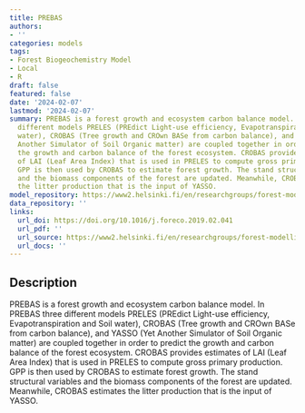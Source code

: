 ```yaml
---
title: PREBAS
authors:
- ''
categories: models
tags:
- Forest Biogeochemistry Model
- Local
- R
draft: false
featured: false
date: '2024-02-07'
lastmod: '2024-02-07'
summary: PREBAS is a forest growth and ecosystem carbon balance model. In PREBAS three
  different models PRELES (PREdict Light-use efficiency, Evapotranspiration and Soil
  water), CROBAS (Tree growth and CROwn BASe from carbon balance), and YASSO (Yet
  Another Simulator of Soil Organic matter) are coupled together in order to predict
  the growth and carbon balance of the forest ecosystem. CROBAS provides estimates
  of LAI (Leaf Area Index) that is used in PRELES to compute gross primary production.
  GPP is then used by CROBAS to estimate forest growth. The stand structural variables
  and the biomass components of the forest are updated. Meanwhile, CROBAS estimates
  the litter production that is the input of YASSO.
model_repository: https://www2.helsinki.fi/en/researchgroups/forest-modelling/forest-models/prebas
data_repository: ''
links:
  url_doi: https://doi.org/10.1016/j.foreco.2019.02.041
  url_pdf: ''
  url_source: https://www2.helsinki.fi/en/researchgroups/forest-modelling/forest-models/prebas
  url_docs: ''
---
```


## Description

PREBAS is a forest growth and ecosystem carbon balance model. In PREBAS three different models PRELES (PREdict Light-use efficiency, Evapotranspiration and Soil water), CROBAS (Tree growth and CROwn BASe from carbon balance), and YASSO (Yet Another Simulator of Soil Organic matter) are coupled together in order to predict the growth and carbon balance of the forest ecosystem. CROBAS provides estimates of LAI (Leaf Area Index) that is used in PRELES to compute gross primary production. GPP is then used by CROBAS to estimate forest growth. The stand structural variables and the biomass components of the forest are updated. Meanwhile, CROBAS estimates the litter production that is the input of YASSO.

